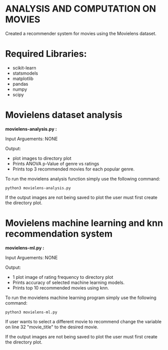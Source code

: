 # **ANALYSIS AND COMPUTATION ON MOVIES**
Created a recommender system for movies using the Movielens dataset.

# Required Libraries:
* scikit-learn
* statsmodels
* matplotlib
* pandas
* numpy
* scipy

# Movielens dataset analysis

**movielens-analysis.py :**

Input Arguements: NONE

Output:
  * plot images to directory plot
  * Prints ANOVA p-Value of genre vs ratings
  * Prints top 3 recommended movies for each popular genre.


To run the movielens analysis function simply use the following command:

`python3 movielens-analysis.py`

If the output images are not being saved to plot the user must first create the
directory plot.

# Movielens machine learning and knn recommendation system

**movielens-ml.py :**

Input Arguements: NONE

Output:
  * 1 plot image of rating frequency to directory plot
  * Prints accuracy of selected machine learning models.
  * Prints top 10 recommended movies using knn.


To run the movielens machine learning program simply use the following command:

`python3 movielens-ml.py`

If user wants to select a different movie to recommend change the variable
on line 32 "movie_title" to the desired movie.

If the output images are not being saved to plot the user must first create the
directory plot.
